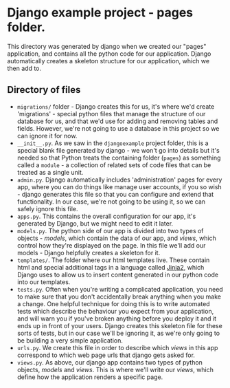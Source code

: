 # Django example project - pages folder.

 This directory was generated by django when we created our "pages" application, and contains all the python code for our application. Django automatically creates a skeleton structure for our application, which we then add to.

 ## Directory of files
  * `migrations/` folder - Django creates this for us, it's where we'd create 'migrations' - special python files that manage the structure of our database for us, and that we'd use for adding and removing tables and fields. However, we're not going to use a database in this project so we can ignore it for now.
  * `__init__.py`. As we saw in the `djangoexample` project folder, this is a special blank file generated by django - we won't go into details but it's needed so that Python treats the containing folder (`pages`) as something called a `module` - a collection of related sets of code files that can be treated as a single unit.
  * `admin.py`. Django automatically includes 'administration' pages for every app, where you can do things like manage user accounts, if you so wish - django generates this file so that you can configure and extend that functionality. In our case, we're not going to be using it, so we can safely ignore this file.
  * `apps.py`. This contains the overall configuration for our app, it's generated by Django, but we might need to edit it later.
  * `models.py`. The python side of our app is divided into two types of objects - _models_, which contain the data of our app, and _views_, which control how they're displayed on the page. In this file we'll add our models - Django helpfully creates a skeleton for it.
  * `templates/`. The folder where our html templates live. These contain html and special additional tags in a language called [Jinja2](https://palletsprojects.com/p/jinja/), which Django uses to allow us to insert content generated in our python code into our templates.
  * `tests.py`. Often when you're writing a complicated application, you need to make sure that you don't accidentally break anything when you make a change. One helpful technique for doing this is to write automated tests which describe the behaviour you expect from your application, and will warn you if you've broken anything before you deploy it and it ends up in front of your users. Django creates this skeleton file for these sorts of tests, but in our case we'll be ignoring it, as we're only going to be building a very simple application.
  * `urls.py`. We create this file in order to describe which *views* in this app correspond to which web page urls that django gets asked for.
  * `views.py`. As above, our django app contains two types of python objects, _models_ and _views_. This is where we'll write our _views_, which define how the application renders a specific page.
